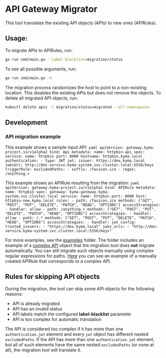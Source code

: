 # API Gateway Migrator

This tool translates the existing API objects (APIs) to new ones (APIRules).

## Usage:
To migrate APIs to APIRules, run:
```bash
go run cmd/main.go --label-blacklist=migration/status
```

To see all possible arguments, run:
```bash
go run cmd/main.go -h
```

The migration process randomizes the host to point to a non-existing location. This disables the existing APIs but does not remove the objects. To delete all migrated API objects, run:
```bash
kubectl delete apis -l migration/status=migrated --all-namespaces
```

## Development
### API migration example


This example shows a sample input API:
    ```yaml
    apiVersion: gateway.kyma-project.io/v1alpha2
    kind: Api
    metadata:
        name: httpbin-api
    spec:
        service:
          name: httpbin
          port: 8000
        hostname: httpbin.kyma.local
        authentication:
        - type: JWT
          jwt:
            issuer: https://dex.kyma.local
            jwksUri: http://dex-service.kyma-system.svc.cluster.local:5556/keys
            triggerRule:
              excludedPaths:
              - suffix: /favicon.ico
              - regex: /anything.+
    ```

This example shows an APIRule resulting from the migration:
    ```yaml
    apiVersion: gateway.kyma-project.io/v1alpha1
    kind: APIRule
    metadata:
      name: httpbin
    spec:
      gateway: kyma-gateway.kyma-system.svc.cluster.local
      service:
        name: httpbin
        port: 8000
        host: httpbin-new.kyma.local
      rules:
        - path: /favicon.ico
          methods: ["GET", "POST", "PUT", "DELETE", "PATCH", "HEAD", "OPTIONS"]
          accessStrategies:
            - handler: allow
        - path: /anything.+
          methods: ["GET", "POST", "PUT", "DELETE", "PATCH", "HEAD", "OPTIONS"]
          accessStrategies:
            - handler: allow
        - path: /.*
          methods: ["GET", "POST", "PUT", "DELETE", "PATCH", "HEAD", "OPTIONS"]
          accessStrategies:
            - handler: jwt
              config:
                trusted_issuers:
                  - "https://dex.kyma.local"
                jwks_urls:
                  - "http://dex-service.kyma-system.svc.cluster.local:5556/keys"
    ```

For more examples, see the [examples](./examples/) folder.
The folder includes an example of a [complex API](./examples/invalid.for.migration.input.yaml) object that the migration tool does **not** migrate automatically.
You can still migrate such objects manually using complex regular expressions for paths. [Here](./examples/invalid.for.migration.output.yaml) you can see an example of a manually created APIRule that corresponds to a complex API.


## Rules for skipping API objects

During the migration, the tool can skip some API objects for the following reasons:
- API is already migrated
- API has an invalid status
- API labels match the configured **label-blacklist** parameter
- API is too complex for automatic translation

The API is considered too complex if it has more than one `authentication.jwt` element and every `jwt` object has different nested `excludedPaths`.
If the API has more than one `authentication.jwt` element, but all of such elements have the same nested `excludedPaths` (or none at all), the migration tool will translate it.
